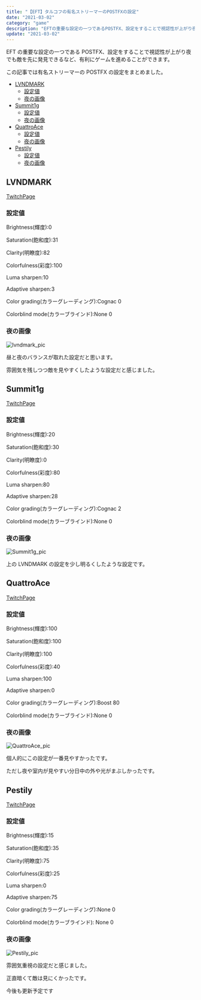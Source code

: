 ```yaml
---
title: "【EFT】タルコフの有名ストリーマーのPOSTFXの設定"
date: "2021-03-02"
category: "game"
description: "EFTの重要な設定の一つであるPOSTFX、設定をすることで視認性が上がり夜でも敵を先に発見できるなど、有利にゲームを進めることができます。この記事では有名ストリーマーのPOSTFXの設定をまとめました。"
update: "2021-03-02"
---
```


<!-- descriptionは100文字前後 -->

EFT の重要な設定の一つである POSTFX、設定をすることで視認性が上がり夜でも敵を先に発見できるなど、有利にゲームを進めることができます。

この記事では有名ストリーマーの POSTFX の設定をまとめました。

- [LVNDMARK](#LVNDMARK)
  - [設定値](#LVNDMARK-option)
  - [夜の画像](#LVNDMARK-Night)
- [Summit1g](#Summit1g)
  - [設定値](#Summit1g-option)
  - [夜の画像](#Summit1g-Night)
- [QuattroAce](#QuattroAce)
  - [設定値](#QuattroAce-option)
  - [夜の画像](#QuattroAce-Night)
- [Pestily](#Pestily)
  - [設定値](#Pestily-option)
  - [夜の画像](#Pestily-Night)

<a id="LVNDMARK"></a>

## LVNDMARK

<a href="https://www.twitch.tv/lvndmark" rel="nofollow" target="_blank">TwitchPage</a>

<a id="LVNDMARK-option"></a>

### 設定値

Brightness(輝度):0

Saturation(飽和度):31

Clarity(明瞭度):82

Colorfulness(彩度):100

Luma sharpen:10

Adaptive sharpen:3

Color grading(カラーグレーディング):Cognac 0

Colorblind mode(カラーブラインド):None 0

<a id="LVNDMARK-Night"></a>

### 夜の画像

<img src="/blogpic/eft-postfx/lvndmark.png" alt="lvndmark_pic">

昼と夜のバランスが取れた設定だと思います。

雰囲気を残しつつ敵を見やすくしたような設定だと感じました。

<a id="Summit1g"></a>

## Summit1g

<a href="https://www.twitch.tv/summit1g" rel="nofollow" target="_blank">TwitchPage</a>

<a id="Summit1g-option"></a>

### 設定値

Brightness(輝度):20

Saturation(飽和度):30

Clarity(明瞭度):0

Colorfulness(彩度):80

Luma sharpen:80

Adaptive sharpen:28

Color grading(カラーグレーディング):Cognac 2

Colorblind mode(カラーブラインド):None 0

<a id="Summit1g-Night"></a>

### 夜の画像

<img src="/blogpic/eft-postfx/Summit1g.png" alt="Summit1g_pic">

上の LVNDMARK の設定を少し明るくしたような設定です。

<a id="QuattroAce"></a>

## QuattroAce

<a href="https://www.twitch.tv/quattroace" rel="nofollow" target="_blank">TwitchPage</a>

<a id="QuattroAce-option"></a>

### 設定値

Brightness(輝度):100

Saturation(飽和度):100

Clarity(明瞭度):100

Colorfulness(彩度):40

Luma sharpen:100

Adaptive sharpen:0

Color grading(カラーグレーディング):Boost 80

Colorblind mode(カラーブラインド):None 0

<a id="QuattroAce-Night"></a>

### 夜の画像

<img src="/blogpic/eft-postfx/QuattroAce.png" alt="QuattroAce_pic">

個人的にこの設定が一番見やすかったです。

ただし夜や室内が見やすい分日中の外や光がまぶしかったです。

<a id="Pestily"></a>

## Pestily

<a href="https://www.twitch.tv/pestily" rel="nofollow" target="_blank">TwitchPage</a>

<a id="Pestily-option"></a>

### 設定値

Brightness(輝度):15

Saturation(飽和度):35

Clarity(明瞭度):75

Colorfulness(彩度):25

Luma sharpen:0

Adaptive sharpen:75

Color grading(カラーグレーディング):None 0

Colorblind mode(カラーブラインド): None 0

<a id="Pestily-Night"></a>

### 夜の画像

<img src="/blogpic/eft-postfx/Pestily.png" alt="Pestily_pic">

雰囲気重視の設定だと感じました。

正直暗くて敵は見にくかったです。

今後も更新予定です
